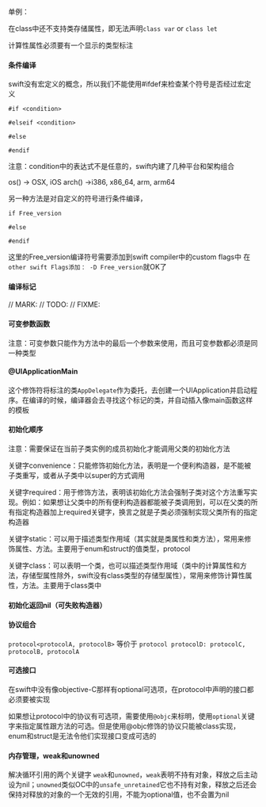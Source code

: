 单例：

在class中还不支持类存储属性，即无法声明`class var` or `class let`

计算性属性必须要有一个显示的类型标注

#### 条件编译

swift没有宏定义的概念，所以我们不能使用#ifdef来检查某个符号是否经过宏定义

	#if <condition>
	
	#elseif <condition>
	
	#else
	
	#endif

注意：condition中的表达式不是任意的，swift内建了几种平台和架构组合

os() -> OSX, iOS
arch() ->i386, x86_64, arm, arm64

另一种方法是对自定义的符号进行条件编译，

	if Free_version
	
	#else
	
	#endif
	
这里的Free_version编译符号需要添加到swift compiler中的custom flags中 在`other swift Flags添加： -D Free_version`就OK了

#### 编译标记

// MARK: // TODO: // FIXME:

#### 可变参数函数

注意：可变参数只能作为方法中的最后一个参数来使用，而且可变参数都必须是同一种类型

#### @UIApplicationMain

这个修饰符将标注的类`AppDelegate`作为委托，去创建一个UIApplication并启动程序。在编译的时候，编译器会去寻找这个标记的类，并自动插入像main函数这样的模板

#### 初始化顺序

注意：需要保证在当前子类实例的成员初始化才能调用父类的初始化方法

关键字convenience：只能修饰初始化方法，表明是一个便利构造器，是不能被子类重写，或者从子类中以super的方式调用

关键字required：用于修饰方法，表明该初始化方法会强制子类对这个方法重写实现。例如：如果想让父类中的所有便利构造器都能被子类调用到，可以在父类的所有指定构造器加上required关键字，换言之就是子类必须强制实现父类所有的指定构造器

关键字static：可以用于描述类型作用域（其实就是类属性和类方法），常用来修饰属性、方法。主要用于enum和struct的值类型，protocol

关键字class：可以表明一个类，也可以描述类型作用域（类中的计算属性和方法，存储型属性除外，swift没有class类型的存储型属性），常用来修饰计算性属性，方法。主要用于class类中

#### 初始化返回nil（可失败构造器）


#### 协议组合

`protocol<protocolA, protocolB>` 等价于
`protocol protocolD: protocolC, protocolB, protocolA`

#### 可选接口

在swift中没有像objective-C那样有optional可选项，在protocol中声明的接口都必须要被实现

如果想让protocol中的协议有可选项，需要使用`@objc`来标明，使用`optional`关键字来指定属性跟方法的可选。但是使用@objc修饰的协议只能被class实现，enum和struct是无法令他们实现接口变成可选的

#### 内存管理，weak和unowned

解决循环引用的两个关键字 `weak`和`unowned`，`weak`表明不持有对象，释放之后主动设为nil；`unowned`类似OC中的`unsafe_unretained`它也不持有对象，释放之后还会保持对释放的对象的一个无效的引用，不能为optional值，也不会置为nil

